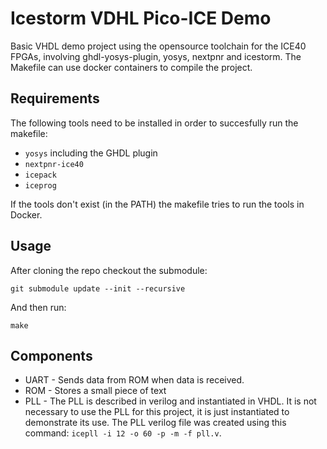 # Icestorm VDHL Pico-ICE Demo
Basic VHDL demo project using the opensource toolchain for the ICE40 FPGAs, involving ghdl-yosys-plugin, yosys, nextpnr and icestorm.
The Makefile can use docker containers to compile the project.

## Requirements

The following tools need to be installed in order to succesfully run the makefile:
* `yosys` including the GHDL plugin
* `nextpnr-ice40`
* `icepack`
* `iceprog`

If the tools don't exist (in the PATH) the makefile tries to run the tools in Docker.

## Usage

After cloning the repo checkout the submodule:
```
git submodule update --init --recursive
```

And then run:
```
make
```

## Components
 * UART - Sends data from ROM when data is received.
 * ROM - Stores a small piece of text
 * PLL - The PLL is described in verilog and instantiated in VHDL. It is not necessary to use the PLL for this project, it is just instantiated to demonstrate its use. The PLL verilog file was created using this command: `icepll -i 12 -o 60 -p -m -f pll.v`.